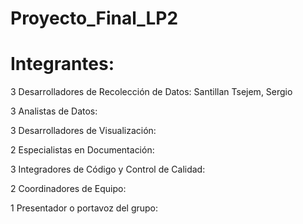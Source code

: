 # Proyecto_Final_LP2

# Integrantes:

3 Desarrolladores de Recolección de Datos:
Santillan Tsejem, Sergio

3 Analistas de Datos:

3 Desarrolladores de Visualización:

2 Especialistas en Documentación:

3 Integradores de Código y Control de Calidad:

2 Coordinadores de Equipo:

1 Presentador o portavoz del grupo:
